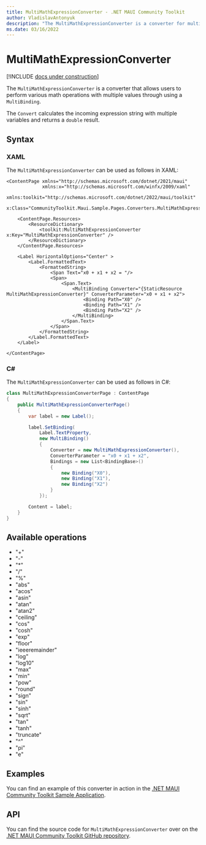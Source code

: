```yaml
---
title: MultiMathExpressionConverter - .NET MAUI Community Toolkit
author: VladislavAntonyuk
description: "The MultiMathExpressionConverter is a converter for multiple math expressions."
ms.date: 03/16/2022
---
```


# MultiMathExpressionConverter

[!INCLUDE [docs under construction](../includes/preview-note.md)]

The `MultiMathExpressionConverter` is a converter that allows users to perform various math operations with multiple values through using a `MultiBinding`.

The `Convert` calculates the incoming expression string with multiple variables and returns a `double` result.

## Syntax

### XAML

The `MultiMathExpressionConverter` can be used as follows in XAML:

```xaml
<ContentPage xmlns="http://schemas.microsoft.com/dotnet/2021/maui"
             xmlns:x="http://schemas.microsoft.com/winfx/2009/xaml"
             xmlns:toolkit="http://schemas.microsoft.com/dotnet/2022/maui/toolkit"
             x:Class="CommunityToolkit.Maui.Sample.Pages.Converters.MultiMathExpressionConverterPage">

    <ContentPage.Resources>
        <ResourceDictionary>
            <toolkit:MultiMathExpressionConverter x:Key="MultiMathExpressionConverter" />
        </ResourceDictionary>
    </ContentPage.Resources>

    <Label HorizontalOptions="Center" >
        <Label.FormattedText>
            <FormattedString>
                <Span Text="x0 + x1 + x2 = "/>
                <Span>
                    <Span.Text>
                        <MultiBinding Converter="{StaticResource MultiMathExpressionConverter}" ConverterParameter="x0 + x1 + x2">
                            <Binding Path="X0" />
                            <Binding Path="X1" />
                            <Binding Path="X2" />
                        </MultiBinding>
                    </Span.Text>
                </Span>
            </FormattedString>
        </Label.FormattedText>
    </Label>

</ContentPage>
```

### C#

The `MultiMathExpressionConverter` can be used as follows in C#:

```csharp
class MultiMathExpressionConverterPage : ContentPage
{
    public MultiMathExpressionConverterPage()
    {
        var label = new Label();

		label.SetBinding(
			Label.TextProperty,
			new MultiBinding()
			{
				Converter = new MultiMathExpressionConverter(),
				ConverterParameter = "x0 + x1 + x2",
				Bindings = new List<BindingBase>()
				{
					new Binding("X0"),
					new Binding("X1"),
					new Binding("X2")
				}
			});

		Content = label;
    }
}
```

## Available operations

- "+"
- "-"
- "*"
- "/"
- "%"
- "abs"
- "acos"
- "asin"
- "atan"
- "atan2"
- "ceiling"
- "cos"
- "cosh"
- "exp"
- "floor"
- "ieeeremainder"
- "log"
- "log10"
- "max"
- "min"
- "pow"
- "round"
- "sign"
- "sin"
- "sinh"
- "sqrt"
- "tan"
- "tanh"
- "truncate"
- "^"
- "pi"
- "e"

## Examples

You can find an example of this converter in action in the [.NET MAUI Community Toolkit Sample Application](https://github.com/CommunityToolkit/Maui/blob/main/samples/CommunityToolkit.Maui.Sample/Pages/Converters/MultiMathExpressionConverterPage.xaml).

## API

You can find the source code for `MultiMathExpressionConverter` over on the [.NET MAUI Community Toolkit GitHub repository](https://github.com/CommunityToolkit/Maui/blob/main/src/CommunityToolkit.Maui/Converters/MultiMathExpressionConverter/MultiMathExpressionConverter.shared.cs).
